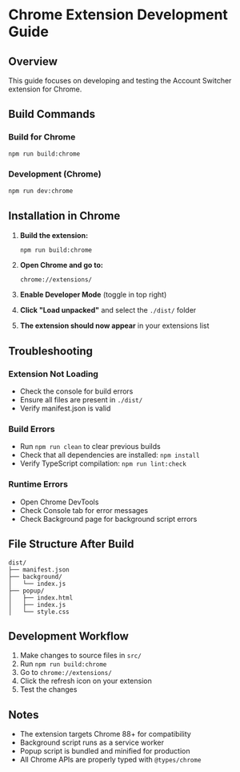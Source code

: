 # Chrome Extension Development Guide

## Overview

This guide focuses on developing and testing the Account Switcher extension for Chrome.

## Build Commands

### Build for Chrome

```bash
npm run build:chrome
```

### Development (Chrome)

```bash
npm run dev:chrome
```

## Installation in Chrome

1. **Build the extension:**

   ```bash
   npm run build:chrome
   ```

2. **Open Chrome and go to:**

   ```
   chrome://extensions/
   ```

3. **Enable Developer Mode** (toggle in top right)

4. **Click "Load unpacked"** and select the `./dist/` folder

5. **The extension should now appear** in your extensions list

## Troubleshooting

### Extension Not Loading

- Check the console for build errors
- Ensure all files are present in `./dist/`
- Verify manifest.json is valid

### Build Errors

- Run `npm run clean` to clear previous builds
- Check that all dependencies are installed: `npm install`
- Verify TypeScript compilation: `npm run lint:check`

### Runtime Errors

- Open Chrome DevTools
- Check Console tab for error messages
- Check Background page for background script errors

## File Structure After Build

```
dist/
├── manifest.json
├── background/
│   └── index.js
├── popup/
│   ├── index.html
│   ├── index.js
│   └── style.css
```

## Development Workflow

1. Make changes to source files in `src/`
2. Run `npm run build:chrome`
3. Go to `chrome://extensions/`
4. Click the refresh icon on your extension
5. Test the changes

## Notes

- The extension targets Chrome 88+ for compatibility
- Background script runs as a service worker
- Popup script is bundled and minified for production
- All Chrome APIs are properly typed with `@types/chrome`
